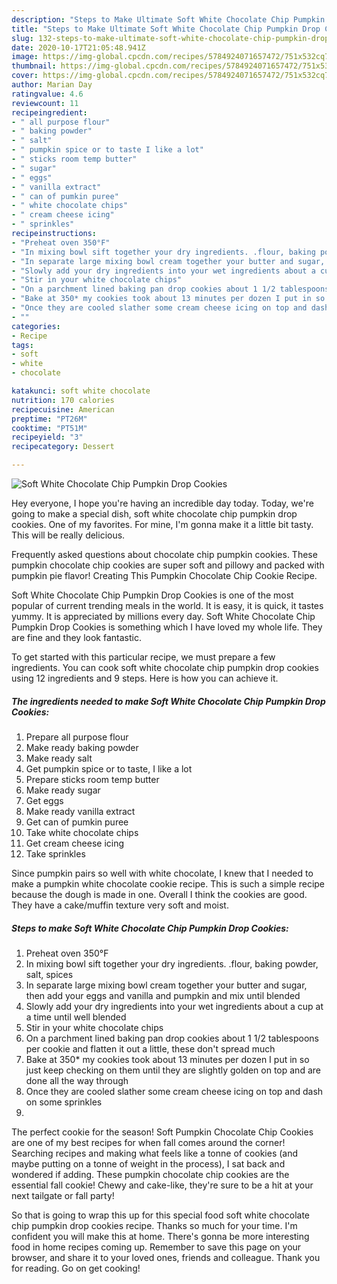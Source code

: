 ```yaml
---
description: "Steps to Make Ultimate Soft White Chocolate Chip Pumpkin Drop Cookies"
title: "Steps to Make Ultimate Soft White Chocolate Chip Pumpkin Drop Cookies"
slug: 132-steps-to-make-ultimate-soft-white-chocolate-chip-pumpkin-drop-cookies
date: 2020-10-17T21:05:48.941Z
image: https://img-global.cpcdn.com/recipes/5784924071657472/751x532cq70/soft-white-chocolate-chip-pumpkin-drop-cookies-recipe-main-photo.jpg
thumbnail: https://img-global.cpcdn.com/recipes/5784924071657472/751x532cq70/soft-white-chocolate-chip-pumpkin-drop-cookies-recipe-main-photo.jpg
cover: https://img-global.cpcdn.com/recipes/5784924071657472/751x532cq70/soft-white-chocolate-chip-pumpkin-drop-cookies-recipe-main-photo.jpg
author: Marian Day
ratingvalue: 4.6
reviewcount: 11
recipeingredient:
- " all purpose flour"
- " baking powder"
- " salt"
- " pumpkin spice or to taste I like a lot"
- " sticks room temp butter"
- " sugar"
- " eggs"
- " vanilla extract"
- " can of pumkin puree"
- " white chocolate chips"
- " cream cheese icing"
- " sprinkles"
recipeinstructions:
- "Preheat oven 350°F"
- "In mixing bowl sift together your dry ingredients. .flour, baking powder, salt, spices"
- "In separate large mixing bowl cream together your butter and sugar, then add your eggs and vanilla and pumpkin and mix until blended"
- "Slowly add your dry ingredients into your wet ingredients about a cup at a time until well blended"
- "Stir in your white chocolate chips"
- "On a parchment lined baking pan drop cookies about 1 1/2 tablespoons per cookie and flatten it out a little,  these don&#39;t spread much"
- "Bake at 350* my cookies took about 13 minutes per dozen I put in so just keep checking on them until they are slightly golden on top and are done all the way through"
- "Once they are cooled slather some cream cheese icing on top and dash on some sprinkles"
- ""
categories:
- Recipe
tags:
- soft
- white
- chocolate

katakunci: soft white chocolate 
nutrition: 170 calories
recipecuisine: American
preptime: "PT26M"
cooktime: "PT51M"
recipeyield: "3"
recipecategory: Dessert

---
```



![Soft White Chocolate Chip Pumpkin Drop Cookies](https://img-global.cpcdn.com/recipes/5784924071657472/751x532cq70/soft-white-chocolate-chip-pumpkin-drop-cookies-recipe-main-photo.jpg)

Hey everyone, I hope you're having an incredible day today. Today, we're going to make a special dish, soft white chocolate chip pumpkin drop cookies. One of my favorites. For mine, I'm gonna make it a little bit tasty. This will be really delicious.

Frequently asked questions about chocolate chip pumpkin cookies. These pumpkin chocolate chip cookies are super soft and pillowy and packed with pumpkin pie flavor! Creating This Pumpkin Chocolate Chip Cookie Recipe.

Soft White Chocolate Chip Pumpkin Drop Cookies is one of the most popular of current trending meals in the world. It is easy, it is quick, it tastes yummy. It is appreciated by millions every day. Soft White Chocolate Chip Pumpkin Drop Cookies is something which I have loved my whole life. They are fine and they look fantastic.


To get started with this particular recipe, we must prepare a few ingredients. You can cook soft white chocolate chip pumpkin drop cookies using 12 ingredients and 9 steps. Here is how you can achieve it.

<!--inarticleads1-->

##### The ingredients needed to make Soft White Chocolate Chip Pumpkin Drop Cookies:

1. Prepare  all purpose flour
1. Make ready  baking powder
1. Make ready  salt
1. Get  pumpkin spice or to taste, I like a lot
1. Prepare  sticks room temp butter
1. Make ready  sugar
1. Get  eggs
1. Make ready  vanilla extract
1. Get  can of pumkin puree
1. Take  white chocolate chips
1. Get  cream cheese icing
1. Take  sprinkles


Since pumpkin pairs so well with white chocolate, I knew that I needed to make a pumpkin white chocolate cookie recipe. This is such a simple recipe because the dough is made in one. Overall I think the cookies are good. They have a cake/muffin texture very soft and moist. 

<!--inarticleads2-->

##### Steps to make Soft White Chocolate Chip Pumpkin Drop Cookies:

1. Preheat oven 350°F
1. In mixing bowl sift together your dry ingredients. .flour, baking powder, salt, spices
1. In separate large mixing bowl cream together your butter and sugar, then add your eggs and vanilla and pumpkin and mix until blended
1. Slowly add your dry ingredients into your wet ingredients about a cup at a time until well blended
1. Stir in your white chocolate chips
1. On a parchment lined baking pan drop cookies about 1 1/2 tablespoons per cookie and flatten it out a little,  these don&#39;t spread much
1. Bake at 350* my cookies took about 13 minutes per dozen I put in so just keep checking on them until they are slightly golden on top and are done all the way through
1. Once they are cooled slather some cream cheese icing on top and dash on some sprinkles
1. 


The perfect cookie for the season! Soft Pumpkin Chocolate Chip Cookies are one of my best recipes for when fall comes around the corner! Searching recipes and making what feels like a tonne of cookies (and maybe putting on a tonne of weight in the process), I sat back and wondered if adding. These pumpkin chocolate chip cookies are the essential fall cookie! Chewy and cake-like, they&#39;re sure to be a hit at your next tailgate or fall party! 

So that is going to wrap this up for this special food soft white chocolate chip pumpkin drop cookies recipe. Thanks so much for your time. I'm confident you will make this at home. There's gonna be more interesting food in home recipes coming up. Remember to save this page on your browser, and share it to your loved ones, friends and colleague. Thank you for reading. Go on get cooking!
